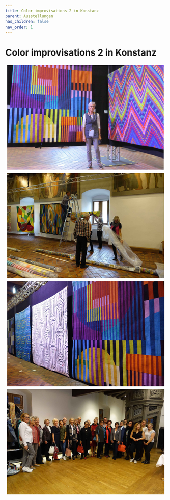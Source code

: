 ```yaml
---
title: Color improvisations 2 in Konstanz
parent: Ausstellungen
has_children: false
nav_order: 1
---
```


# Color improvisations 2 in Konstanz

<!-- <img src="image.png" loading="lazy" alt="" width="768"> -->

<img src="images/exhibitions1/1.jpg" loading="lazy" alt="" width="768">
<img src="images/exhibitions1/2.jpg" loading="lazy" alt="" width="768">
<img src="images/exhibitions1/3.jpg" loading="lazy" alt="" width="768">
<img src="images/exhibitions1/4.jpg" loading="lazy" alt="" width="768">